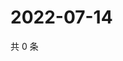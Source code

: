 # 2022-07-14

共 0 条

<!-- BEGIN WEIBO -->
<!-- 最后更新时间 Thu Jul 14 2022 20:32:26 GMT+0800 (China Standard Time) -->

<!-- END WEIBO -->
